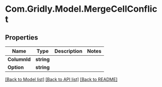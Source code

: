 # Com.Gridly.Model.MergeCellConflict

## Properties

Name | Type | Description | Notes
------------ | ------------- | ------------- | -------------
**ColumnId** | **string** |  | 
**Option** | **string** |  | 

[[Back to Model list]](../README.md#documentation-for-models) [[Back to API list]](../README.md#documentation-for-api-endpoints) [[Back to README]](../README.md)

